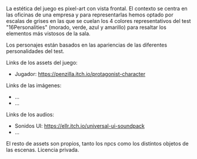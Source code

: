 La estética del juego es pixel-art con vista frontal.
El contexto se centra en las oficinas de una empresa y para representarlas hemos optado por escalas de grises en las que se cuelan los 4 colores representativos del test "16Personalities" (morado, verde, azul y amarillo) para resaltar los elementos más vistosos de la sala.

Los personajes están basados en las apariencias de las diferentes personalidades del test.

Links de los assets del juego: 
- Jugador: https://penzilla.itch.io/protagonist-character

Links de las imágenes:
- ...
- ...

Links de los audios:
- Sonidos UI: https://ellr.itch.io/universal-ui-soundpack
- ...

El resto de assets son propios, tanto los npcs como los distintos objetos de las escenas.
Licencia privada.
